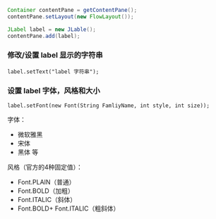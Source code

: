 ```java
Container contentPane = getContentPane();
contentPane.setLayout(new FlowLayout());

JLabel label = new JLable();
contentPane.add(label);
```

### 修改/设置 label 显示的字符串
```
label.setText("label 字符串");
```

### 设置 label 字体，风格和大小
```
label.setFont(new Font(String FamliyName, int style, int size));
```
字体：
- 微软雅黑
- 宋体
- 黑体 等

风格（官方的4种固定值）：
- Font.PLAIN（普通）
- Font.BOLD（加粗）
- Font.ITALIC（斜体）
- Font.BOLD+ Font.ITALIC（粗斜体）